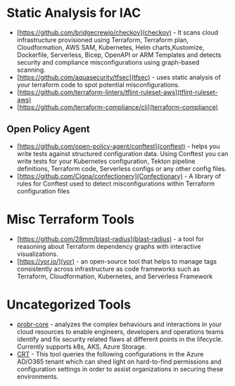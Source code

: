 # Static Analysis for IAC
- [https://github.com/bridgecrewio/checkov](checkov) - It scans cloud infrastructure provisioned using Terraform, Terraform plan, Cloudformation, AWS SAM, Kubernetes, Helm charts,Kustomize, Dockerfile, Serverless, Bicep, OpenAPI or ARM Templates and detects security and compliance misconfigurations using graph-based scanning.
- [https://github.com/aquasecurity/tfsec](tfsec) - uses static analysis of your terraform code to spot potential misconfigurations.
- [https://github.com/terraform-linters/tflint-ruleset-aws](tflint-ruleset-aws) 
- [https://github.com/terraform-compliance/cli](terraform-compliance) 

##  Open Policy Agent 
- [https://github.com/open-policy-agent/conftest](conftest) - helps you write tests against structured configuration data. Using Conftest you can write tests for your Kubernetes configuration, Tekton pipeline definitions, Terraform code, Serverless configs or any other config files.
- [https://github.com/Cigna/confectionery](Confectionary) - A library of rules for Conftest used to detect misconfigurations within Terraform configuration files

# Misc Terraform Tools
- [https://github.com/28mm/blast-radius](blast-radius) -  a tool for reasoning about Terraform dependency graphs with interactive visualizations.
- [https://yor.io/](yor) - an open-source tool that helps to manage tags consistently across infrastructure as code frameworks such as Terraform, Cloudformation, Kubernetes, and Serverless Framework

# Uncategorized Tools
- [probr-core](https://github.com/probr/probr-core) - analyzes the complex behaviours and interactions in your cloud resources to enable engineers, developers and operations teams identify and fix security related flaws at different points in the lifecycle. Currently supports k8s, AKS, Azure Storage.
- [CRT](https://github.com/CrowdStrike/CRT/) - This tool queries the following configurations in the Azure AD/O365 tenant which can shed light on hard-to-find permissions and configuration settings in order to assist organizations in securing these environments.


